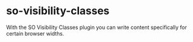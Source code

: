 so-visibility-classes
=====================

With the SO Visibility Classes plugin you can write content specifically for certain browser widths.
